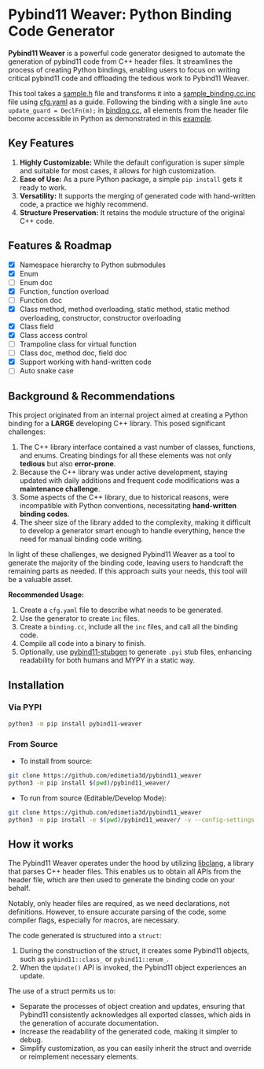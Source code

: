 # Pybind11 Weaver: Python Binding Code Generator

**Pybind11 Weaver** is a powerful code generator designed to automate the generation of pybind11 code from C++ header files. It streamlines the process of creating Python bindings, enabling users to focus on writing critical pybind11 code and offloading the tedious work to Pybind11 Weaver.

This tool takes a [sample.h](sample/all_feature/sample.h) file and transforms it into a [sample_binding.cc.inc](sample/all_feature/sample_binding.cc.inc) file using [cfg.yaml](sample/all_feature/cfg.yaml) as a guide. Following the binding with a single line `auto update_guard = DeclFn(m);` in [binding.cc](sample/all_feature/binding.cc), all elements from the header file become accessible in Python as demonstrated in this [example](test/sample_test/launch_module.py).


## Key Features

1. **Highly Customizable:** While the default configuration is super simple and suitable for most cases, it allows for high customization.
2. **Ease of Use:** As a pure Python package, a simple `pip install` gets it ready to work.
3. **Versatility:** It supports the merging of generated code with hand-written code, a practice we highly recommend.
4. **Structure Preservation:** It retains the module structure of the original C++ code.

## Features & Roadmap
- [x] Namespace hierarchy to Python submodules
- [x] Enum
- [ ] Enum doc
- [x] Function, function overload
- [ ] Function doc
- [x] Class method, method overloading, static method, static method overloading, constructor, constructor overloading
- [x] Class field
- [x] Class access control
- [ ] Trampoline class for virtual function
- [ ] Class doc, method doc, field doc
- [x] Support working with hand-written code
- [ ] Auto snake case

## Background & Recommendations

This project originated from an internal project aimed at creating a Python binding for a **LARGE** developing C++ library. This posed significant challenges:

1. The C++ library interface contained a vast number of classes, functions, and enums. Creating bindings for all these elements was not only **tedious** but also **error-prone**.
2. Because the C++ library was under active development, staying updated with daily additions and frequent code modifications was a **maintenance challenge**.
3. Some aspects of the C++ library, due to historical reasons, were incompatible with Python conventions, necessitating **hand-written binding codes**.
4. The sheer size of the library added to the complexity, making it difficult to develop a generator smart enough to handle everything, hence the need for manual binding code writing.

In light of these challenges, we designed Pybind11 Weaver as a tool to generate the majority of the binding code, leaving users to handcraft the remaining parts as needed. If this approach suits your needs, this tool will be a valuable asset.

**Recommended Usage:**

1. Create a `cfg.yaml` file to describe what needs to be generated.
2. Use the generator to create `inc` files.
3. Create a `binding.cc`, include all the `inc` files, and call all the binding code.
4. Compile all code into a binary to finish.
5. Optionally, use [pybind11-stubgen](https://github.com/sizmailov/pybind11-stubgen) to generate `.pyi` stub files, enhancing readability for both humans and MYPY in a static way.

## Installation

### Via PYPI

```bash
python3 -m pip install pybind11-weaver
```

### From Source

* To install from source:

```bash
git clone https://github.com/edimetia3d/pybind11_weaver
python3 -m pip install $(pwd)/pybind11_weaver/
```

* To run from source (Editable/Develop Mode):

```bash
git clone https://github.com/edimetia3d/pybind11_weaver
python3 -m pip install -e $(pwd)/pybind11_weaver/ -v --config-settings editable_mode=compat
```
## How it works

The Pybind11 Weaver operates under the hood by utilizing [libclang](https://clang.llvm.org/), a library that parses C++ header files. This enables us to obtain all APIs from the header file, which are then used to generate the binding code on your behalf.

Notably, only header files are required, as we need declarations, not definitions. However, to ensure accurate parsing of the code, some compiler flags, especially for macros, are necessary.

The code generated is structured into a `struct`:
1. During the construction of the struct, it creates some Pybind11 objects, such as `pybind11::class_` or `pybind11::enum_`.
2. When the `Update()` API is invoked, the Pybind11 object experiences an update.

The use of a struct permits us to:
* Separate the processes of object creation and updates, ensuring that Pybind11 consistently acknowledges all exported classes, which aids in the generation of accurate documentation.
* Increase the readability of the generated code, making it simpler to debug.
* Simplify customization, as you can easily inherit the struct and override or reimplement necessary elements.
